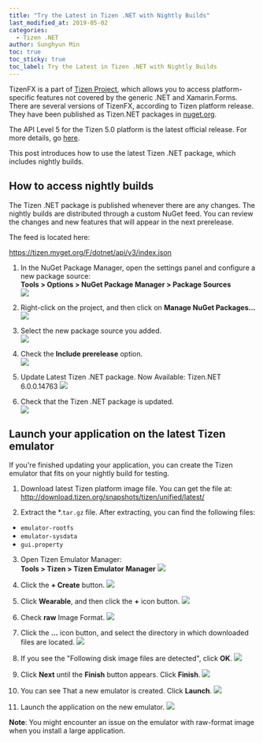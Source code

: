 ```yaml
---
title: "Try the Latest in Tizen .NET with Nightly Builds"
last_modified_at: 2019-05-02
categories:
  - Tizen .NET
author: Sunghyun Min
toc: true
toc_sticky: true
toc_label: Try the Latest in Tizen .NET with Nightly Builds
---
```


TizenFX is a part of [Tizen Project](https://www.tizen.org/), which allows you to access platform-specific features not covered by the generic .NET and Xamarin.Forms. There are several versions of TizenFX, according to Tizen platform release. They have been published as Tizen.NET packages in [nuget.org](https://www.nuget.org/).

The API Level 5 for the Tizen 5.0 platform is the latest official release. For more details, go [here](https://github.com/Samsung/TizenFX).

This post introduces how to use the latest Tizen .NET package, which includes nightly builds.

## How to access nightly builds
The Tizen .NET package is published whenever there are any changes. The nightly builds are distributed through a custom NuGet feed. You can review the changes and new features that will appear in the next prerelease.

The feed is located here:

https://tizen.myget.org/F/dotnet/api/v3/index.json

1. In the NuGet Package Manager, open the settings panel and configure a new package source: </br>
**Tools > Options > NuGet Package Manager > Package Sources**<br/>
    ![][ref1]

2. Right-click on the project, and then click on **Manage NuGet Packages...**<br/>
    ![][ref2]

3. Select the new package source you added.<br/>
    ![][ref3]

4. Check the **Include prerelease** option.<br/>
    ![][ref4]

5. Update Latest Tizen .NET package. Now Available: Tizen.NET 6.0.0.14763
    ![][ref5]

6. Check that the Tizen .NET package is updated.<br/>
    ![][ref7]


## Launch your application on the latest Tizen emulator

If you're finished updating your application, you can create the Tizen emulator that fits on your nightly build for testing.

1. Download latest Tizen platform image file. You can get the file at: </br>
http://download.tizen.org/snapshots/tizen/unified/latest/

2. Extract the *.`tar.gz` file. After extracting, you can find the following files:
  - `emulator-rootfs`
  - `emulator-sysdata`
  - `gui.property`

3. Open Tizen Emulator Manager:<br/>
**Tools > Tizen > Tizen Emulator Manager**
    ![][emul1]

4. Click the **+ Create** button.
    ![][emul2]

5. Click **Wearable**, and then click the **+** icon button.
    ![][emul3]

6. Check **raw** Image Format.
    ![][emul4]

7. Click the **...** icon button, and select the directory in which downloaded files are located.
    ![][emul5]

8. If you see the "Following disk image files are detected", click **OK**.
    ![][emul6]

9. Click **Next** until the **Finish** button appears. Click **Finish**.
    ![][emul9]

10. You can see That a new emulator is created. Click **Launch**.
    ![][emul10]

11. Launch the application on the new emulator.
    ![][emul13]

**Note**: You might encounter an issue on the emulator with raw-format image when you install a large application.</i>

[emul1]: {{site.url}}{{site.baseurl}}/assets/images/posts/try-latest-in-tizen-net/emul1.png
[emul2]: {{site.url}}{{site.baseurl}}/assets/images/posts/try-latest-in-tizen-net/emul2.png
[emul3]: {{site.url}}{{site.baseurl}}/assets/images/posts/try-latest-in-tizen-net/emul3.png
[emul4]: {{site.url}}{{site.baseurl}}/assets/images/posts/try-latest-in-tizen-net/emul4.png
[emul5]: {{site.url}}{{site.baseurl}}/assets/images/posts/try-latest-in-tizen-net/emul5.png
[emul6]: {{site.url}}{{site.baseurl}}/assets/images/posts/try-latest-in-tizen-net/emul6.png
[emul7]: {{site.url}}{{site.baseurl}}/assets/images/posts/try-latest-in-tizen-net/emul7.png
[emul8]: {{site.url}}{{site.baseurl}}/assets/images/posts/try-latest-in-tizen-net/emul8.png
[emul9]: {{site.url}}{{site.baseurl}}/assets/images/posts/try-latest-in-tizen-net/emul9.png
[emul10]: {{site.url}}{{site.baseurl}}/assets/images/posts/try-latest-in-tizen-net/emul10.png
[emul13]: {{site.url}}{{site.baseurl}}/assets/images/posts/try-latest-in-tizen-net/emul13.png
[ref1]: {{site.url}}{{site.baseurl}}/assets/images/posts/try-latest-in-tizen-net/ref1.png
[ref2]: {{site.url}}{{site.baseurl}}/assets/images/posts/try-latest-in-tizen-net/ref2.png
[ref3]: {{site.url}}{{site.baseurl}}/assets/images/posts/try-latest-in-tizen-net/ref3.png
[ref4]: {{site.url}}{{site.baseurl}}/assets/images/posts/try-latest-in-tizen-net/ref4.png
[ref5]: {{site.url}}{{site.baseurl}}/assets/images/posts/try-latest-in-tizen-net/ref5.png
[ref7]: {{site.url}}{{site.baseurl}}/assets/images/posts/try-latest-in-tizen-net/ref7.png
